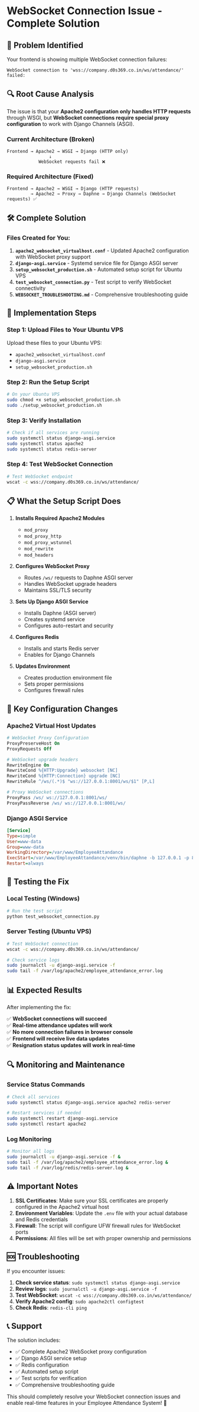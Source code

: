# WebSocket Connection Issue - Complete Solution

## 🚨 **Problem Identified**
Your frontend is showing multiple WebSocket connection failures:
```
WebSocket connection to 'wss://company.d0s369.co.in/ws/attendance/' failed:
```

## 🔍 **Root Cause Analysis**
The issue is that your **Apache2 configuration only handles HTTP requests** through WSGI, but **WebSocket connections require special proxy configuration** to work with Django Channels (ASGI).

### Current Architecture (Broken)
```
Frontend → Apache2 → WSGI → Django (HTTP only)
                ↓
            WebSocket requests fail ❌
```

### Required Architecture (Fixed)
```
Frontend → Apache2 → WSGI → Django (HTTP requests)
         → Apache2 → Proxy → Daphne → Django Channels (WebSocket requests) ✅
```

## 🛠️ **Complete Solution**

### **Files Created for You:**

1. **`apache2_websocket_virtualhost.conf`** - Updated Apache2 configuration with WebSocket proxy support
2. **`django-asgi.service`** - Systemd service file for Django ASGI server
3. **`setup_websocket_production.sh`** - Automated setup script for Ubuntu VPS
4. **`test_websocket_connection.py`** - Test script to verify WebSocket connectivity
5. **`WEBSOCKET_TROUBLESHOOTING.md`** - Comprehensive troubleshooting guide

## 🚀 **Implementation Steps**

### **Step 1: Upload Files to Your Ubuntu VPS**
Upload these files to your Ubuntu VPS:
- `apache2_websocket_virtualhost.conf`
- `django-asgi.service`
- `setup_websocket_production.sh`

### **Step 2: Run the Setup Script**
```bash
# On your Ubuntu VPS
sudo chmod +x setup_websocket_production.sh
sudo ./setup_websocket_production.sh
```

### **Step 3: Verify Installation**
```bash
# Check if all services are running
sudo systemctl status django-asgi.service
sudo systemctl status apache2
sudo systemctl status redis-server
```

### **Step 4: Test WebSocket Connection**
```bash
# Test WebSocket endpoint
wscat -c wss://company.d0s369.co.in/ws/attendance/
```

## 📋 **What the Setup Script Does**

1. **Installs Required Apache2 Modules**
   - `mod_proxy`
   - `mod_proxy_http`
   - `mod_proxy_wstunnel`
   - `mod_rewrite`
   - `mod_headers`

2. **Configures WebSocket Proxy**
   - Routes `/ws/` requests to Daphne ASGI server
   - Handles WebSocket upgrade headers
   - Maintains SSL/TLS security

3. **Sets Up Django ASGI Service**
   - Installs Daphne (ASGI server)
   - Creates systemd service
   - Configures auto-restart and security

4. **Configures Redis**
   - Installs and starts Redis server
   - Enables for Django Channels

5. **Updates Environment**
   - Creates production environment file
   - Sets proper permissions
   - Configures firewall rules

## 🔧 **Key Configuration Changes**

### **Apache2 Virtual Host Updates**
```apache
# WebSocket Proxy Configuration
ProxyPreserveHost On
ProxyRequests Off

# WebSocket upgrade headers
RewriteEngine On
RewriteCond %{HTTP:Upgrade} websocket [NC]
RewriteCond %{HTTP:Connection} upgrade [NC]
RewriteRule ^/ws/(.*)$ "ws://127.0.0.1:8001/ws/$1" [P,L]

# Proxy WebSocket connections
ProxyPass /ws/ ws://127.0.0.1:8001/ws/
ProxyPassReverse /ws/ ws://127.0.0.1:8001/ws/
```

### **Django ASGI Service**
```ini
[Service]
Type=simple
User=www-data
Group=www-data
WorkingDirectory=/var/www/EmployeeAttandance
ExecStart=/var/www/EmployeeAttandance/venv/bin/daphne -b 127.0.0.1 -p 8001 attendance_system.asgi:application
Restart=always
```

## 🧪 **Testing the Fix**

### **Local Testing (Windows)**
```bash
# Run the test script
python test_websocket_connection.py
```

### **Server Testing (Ubuntu VPS)**
```bash
# Test WebSocket connection
wscat -c wss://company.d0s369.co.in/ws/attendance/

# Check service logs
sudo journalctl -u django-asgi.service -f
sudo tail -f /var/log/apache2/employee_attendance_error.log
```

## 📊 **Expected Results**

After implementing the fix:

✅ **WebSocket connections will succeed**  
✅ **Real-time attendance updates will work**  
✅ **No more connection failures in browser console**  
✅ **Frontend will receive live data updates**  
✅ **Resignation status updates will work in real-time**  

## 🔍 **Monitoring and Maintenance**

### **Service Status Commands**
```bash
# Check all services
sudo systemctl status django-asgi.service apache2 redis-server

# Restart services if needed
sudo systemctl restart django-asgi.service
sudo systemctl restart apache2
```

### **Log Monitoring**
```bash
# Monitor all logs
sudo journalctl -u django-asgi.service -f &
sudo tail -f /var/log/apache2/employee_attendance_error.log &
sudo tail -f /var/log/redis/redis-server.log &
```

## ⚠️ **Important Notes**

1. **SSL Certificates**: Make sure your SSL certificates are properly configured in the Apache2 virtual host
2. **Environment Variables**: Update the `.env` file with your actual database and Redis credentials
3. **Firewall**: The script will configure UFW firewall rules for WebSocket ports
4. **Permissions**: All files will be set with proper ownership and permissions

## 🆘 **Troubleshooting**

If you encounter issues:

1. **Check service status**: `sudo systemctl status django-asgi.service`
2. **Review logs**: `sudo journalctl -u django-asgi.service -f`
3. **Test WebSocket**: `wscat -c wss://company.d0s369.co.in/ws/attendance/`
4. **Verify Apache2 config**: `sudo apache2ctl configtest`
5. **Check Redis**: `redis-cli ping`

## 📞 **Support**

The solution includes:
- ✅ Complete Apache2 WebSocket proxy configuration
- ✅ Django ASGI service setup
- ✅ Redis configuration
- ✅ Automated setup script
- ✅ Test scripts for verification
- ✅ Comprehensive troubleshooting guide

This should completely resolve your WebSocket connection issues and enable real-time features in your Employee Attendance System! 🎉
